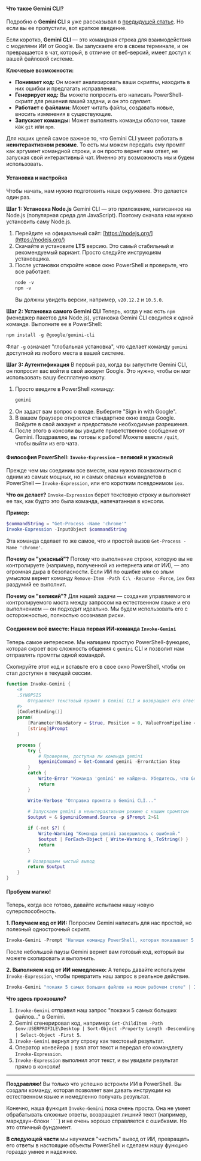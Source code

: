 
#### **Что такое Gemini CLI?**

Подробно о **Gemini CLI** я уже рассказывал в [предыдущей статье](https://habr.com/ru/articles/753626/). Но если вы ее пропустили, вот краткое введение.

Если коротко, **Gemini CLI** — это командная строка для взаимодействия с моделями ИИ от Google. Вы запускаете его в своем терминале, и он превращается в чат, который, в отличие от веб-версий, имеет доступ к вашей файловой системе.

**Ключевые возможности:**
*   **Понимает код:** Он может анализировать ваши скрипты, находить в них ошибки и предлагать исправления.
*   **Генерирует код:** Вы можете попросить его написать PowerShell-скрипт для решения вашей задачи, и он это сделает.
*   **Работает с файлами:** Может читать файлы, создавать новые, вносить изменения в существующие.
*   **Запускает команды:** Может выполнять команды оболочки, такие как `git` или `npm`.

Для наших целей самое важное то, что Gemini CLI умеет работать в **неинтерактивном режиме**. То есть мы можем передать ему промпт как аргумент командной строки, и он просто вернет нам ответ, не запуская свой интерактивный чат. Именно эту возможность мы и будем использовать.

#### **Установка и настройка**

Чтобы начать, нам нужно подготовить наше окружение. Это делается один раз.

**Шаг 1: Установка Node.js**
Gemini CLI — это приложение, написанное на Node.js (популярная среда для JavaScript). Поэтому сначала нам нужно установить саму Node.js.
1.  Перейдите на официальный сайт: [https://nodejs.org/](https://nodejs.org/)
2.  Скачайте и установите **LTS** версию. Это самый стабильный и рекомендуемый вариант. Просто следуйте инструкциям установщика.
3.  После установки откройте новое окно PowerShell и проверьте, что все работает:
    ```powershell
    node -v
    npm -v
    ```
    Вы должны увидеть версии, например, `v20.12.2` и `10.5.0`.

**Шаг 2: Установка самого Gemini CLI**
Теперь, когда у нас есть `npm` (менеджер пакетов для Node.js), установка Gemini CLI сводится к одной команде. Выполните ее в PowerShell:
```powershell
npm install -g @google/gemini-cli
```
Флаг `-g` означает "глобальная установка", что сделает команду `gemini` доступной из любого места в вашей системе.

**Шаг 3: Аутентификация**
В первый раз, когда вы запустите Gemini CLI, он попросит вас войти в свой аккаунт Google. Это нужно, чтобы он мог использовать вашу бесплатную квоту.
1.  Просто введите в PowerShell команду:
    ```powershell
    gemini
    ```
2.  Он задаст вам вопрос о входе. Выберите "Sign in with Google".
3.  В вашем браузере откроется стандартное окно входа Google. Войдите в свой аккаунт и предоставьте необходимые разрешения.
4.  После этого в консоли вы увидите приветственное сообщение от Gemini. Поздравляю, вы готовы к работе! Можете ввести `/quit`, чтобы выйти из его чата.

#### **Философия PowerShell: `Invoke-Expression` – великий и ужасный**

Прежде чем мы соединим все вместе, нам нужно познакомиться с одним из самых мощных, но и самых опасных командлетов в PowerShell — `Invoke-Expression`, или его коротким псевдонимом `iex`.

**Что он делает?** `Invoke-Expression` берет текстовую строку и выполняет ее так, как будто это была команда, напечатанная в консоли.

**Пример:**
```powershell
$commandString = "Get-Process -Name 'chrome'"
Invoke-Expression -InputObject $commandString
```
Эта команда сделает то же самое, что и простой вызов `Get-Process -Name 'chrome'`.

**Почему он "ужасный"?** Потому что выполнение строки, которую вы не контролируете (например, полученной из интернета или от ИИ), — это огромная дыра в безопасности. Если ИИ по ошибке или со злым умыслом вернет команду `Remove-Item -Path C:\ -Recurse -Force`, `iex` без раздумий ее выполнит.

**Почему он "великий"?** Для нашей задачи — создания управляемого и контролируемого моста между запросом на естественном языке и его выполнением — он подходит идеально. Мы будем использовать его с осторожностью, полностью осознавая риски.

#### **Соединяем всё вместе: Наша первая ИИ-команда `Invoke-Gemini`**

Теперь самое интересное. Мы напишем простую PowerShell-функцию, которая скроет всю сложность общения с `gemini` CLI и позволит нам отправлять промпты одной командой.

Скопируйте этот код и вставьте его в свое окно PowerShell, чтобы он стал доступен в текущей сессии.

```powershell
function Invoke-Gemini {
    <#
    .SYNOPSIS
        Отправляет текстовый промпт в Gemini CLI и возвращает его ответ.
    #>
    [CmdletBinding()]
    param(
        [Parameter(Mandatory = $true, Position = 0, ValueFromPipeline = $true)]
        [string]$Prompt
    )

    process {
        try {
            # Проверяем, доступна ли команда gemini
            $geminiCommand = Get-Command gemini -ErrorAction Stop
        }
        catch {
            Write-Error "Команда 'gemini' не найдена. Убедитесь, что Gemini CLI установлен."
            return
        }

        Write-Verbose "Отправка промпта в Gemini CLI..."
        
        # Запускаем gemini в неинтерактивном режиме с нашим промптом
        $output = & $geminiCommand.Source -p $Prompt 2>&1

        if (-not $?) {
            Write-Warning "Команда gemini завершилась с ошибкой."
            $output | ForEach-Object { Write-Warning $_.ToString() }
            return
        }

        # Возвращаем чистый вывод
        return $output
    }
}
```

#### **Пробуем магию!**

Теперь, когда все готово, давайте испытаем нашу новую суперспособность.

**1. Получаем код от ИИ:**
Попросим Gemini написать для нас простой, но полезный однострочный скрипт.

```powershell
Invoke-Gemini -Prompt "Напиши команду PowerShell, которая показывает 5 самых больших файлов на моем рабочем столе"
```

После небольшой паузы Gemini вернет вам готовый код, который вы можете скопировать и выполнить.

**2. Выполняем код от ИИ немедленно:**
А теперь давайте используем `Invoke-Expression`, чтобы превратить наш запрос в реальное действие.

```powershell
Invoke-Gemini "покажи 5 самых больших файлов на моем рабочем столе" | Invoke-Expression
```

**Что здесь произошло?**
1.  `Invoke-Gemini` отправил наш запрос "покажи 5 самых больших файлов..." в Gemini.
2.  Gemini сгенерировал код, например: `Get-ChildItem -Path $env:USERPROFILE\Desktop | Sort-Object -Property Length -Descending | Select-Object -First 5`.
3.  `Invoke-Gemini` вернул эту строку как текстовый результат.
4.  Оператор конвейера `|` взял этот текст и передал его командлету `Invoke-Expression`.
5.  `Invoke-Expression` выполнил этот текст, и вы увидели результат прямо в консоли!

---

**Поздравляю!** Вы только что успешно встроили ИИ в PowerShell. Вы создали команду, которая позволяет вам давать инструкции на естественном языке и немедленно получать результат.

Конечно, наша функция `Invoke-Gemini` пока очень проста. Она не умеет обрабатывать сложные ответы, возвращает лишний текст (например, маркдаун-блоки ` ``` `) и не очень хорошо справляется с ошибками. Но это отличный фундамент.

**В следующей части** мы научимся "чистить" вывод от ИИ, превращать его ответы в настоящие объекты PowerShell и сделаем нашу функцию гораздо умнее и надежнее.